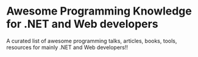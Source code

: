 # Awesome Programming Knowledge for .NET and Web developers

A curated list of awesome programming talks, articles, books, tools, resources for mainly .NET and Web developers!!



